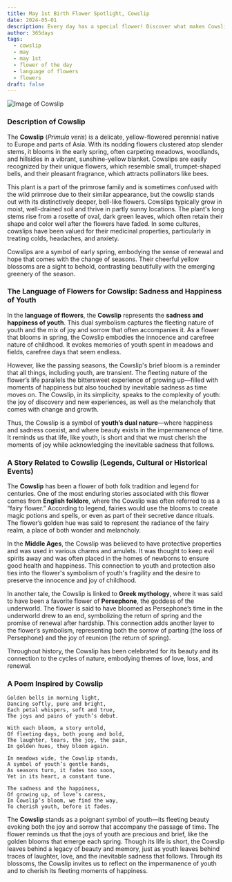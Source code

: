 ```yaml
---
title: May 1st Birth Flower Spotlight, Cowslip
date: 2024-05-01
description: Every day has a special flower! Discover what makes Cowslip unique as today’s birth flower and its symbolic meaning.
author: 365days
tags:
  - cowslip
  - may
  - may 1st
  - flower of the day
  - language of flowers
  - flowers
draft: false
---
```



![Image of Cowslip](https://cdn.pixabay.com/photo/2020/03/23/13/33/cowslip-4960878_1280.jpg#center)


### Description of Cowslip

The **Cowslip** (_Primula veris_) is a delicate, yellow-flowered perennial native to Europe and parts of Asia. With its nodding flowers clustered atop slender stems, it blooms in the early spring, often carpeting meadows, woodlands, and hillsides in a vibrant, sunshine-yellow blanket. Cowslips are easily recognized by their unique flowers, which resemble small, trumpet-shaped bells, and their pleasant fragrance, which attracts pollinators like bees.

This plant is a part of the primrose family and is sometimes confused with the wild primrose due to their similar appearance, but the cowslip stands out with its distinctively deeper, bell-like flowers. Cowslips typically grow in moist, well-drained soil and thrive in partly sunny locations. The plant's long stems rise from a rosette of oval, dark green leaves, which often retain their shape and color well after the flowers have faded. In some cultures, cowslips have been valued for their medicinal properties, particularly in treating colds, headaches, and anxiety.

Cowslips are a symbol of early spring, embodying the sense of renewal and hope that comes with the change of seasons. Their cheerful yellow blossoms are a sight to behold, contrasting beautifully with the emerging greenery of the season.

### The Language of Flowers for Cowslip: Sadness and Happiness of Youth

In the **language of flowers**, the **Cowslip** represents the **sadness and happiness of youth**. This dual symbolism captures the fleeting nature of youth and the mix of joy and sorrow that often accompanies it. As a flower that blooms in spring, the Cowslip embodies the innocence and carefree nature of childhood. It evokes memories of youth spent in meadows and fields, carefree days that seem endless.

However, like the passing seasons, the Cowslip's brief bloom is a reminder that all things, including youth, are transient. The fleeting nature of the flower’s life parallels the bittersweet experience of growing up—filled with moments of happiness but also touched by inevitable sadness as time moves on. The Cowslip, in its simplicity, speaks to the complexity of youth: the joy of discovery and new experiences, as well as the melancholy that comes with change and growth.

Thus, the Cowslip is a symbol of **youth’s dual nature**—where happiness and sadness coexist, and where beauty exists in the impermanence of time. It reminds us that life, like youth, is short and that we must cherish the moments of joy while acknowledging the inevitable sadness that follows.

### A Story Related to Cowslip (Legends, Cultural or Historical Events)

The **Cowslip** has been a flower of both folk tradition and legend for centuries. One of the most enduring stories associated with this flower comes from **English folklore**, where the Cowslip was often referred to as a “fairy flower.” According to legend, fairies would use the blooms to create magic potions and spells, or even as part of their secretive dance rituals. The flower’s golden hue was said to represent the radiance of the fairy realm, a place of both wonder and melancholy.

In the **Middle Ages**, the Cowslip was believed to have protective properties and was used in various charms and amulets. It was thought to keep evil spirits away and was often placed in the homes of newborns to ensure good health and happiness. This connection to youth and protection also ties into the flower's symbolism of youth's fragility and the desire to preserve the innocence and joy of childhood.

In another tale, the Cowslip is linked to **Greek mythology**, where it was said to have been a favorite flower of **Persephone**, the goddess of the underworld. The flower is said to have bloomed as Persephone’s time in the underworld drew to an end, symbolizing the return of spring and the promise of renewal after hardship. This connection adds another layer to the flower’s symbolism, representing both the sorrow of parting (the loss of Persephone) and the joy of reunion (the return of spring).

Throughout history, the Cowslip has been celebrated for its beauty and its connection to the cycles of nature, embodying themes of love, loss, and renewal.

### A Poem Inspired by Cowslip

```
Golden bells in morning light,  
Dancing softly, pure and bright,  
Each petal whispers, soft and true,  
The joys and pains of youth’s debut.  

With each bloom, a story untold,  
Of fleeting days, both young and bold,  
The laughter, tears, the joy, the pain,  
In golden hues, they bloom again.  

In meadows wide, the Cowslip stands,  
A symbol of youth’s gentle hands,  
As seasons turn, it fades too soon,  
Yet in its heart, a constant tune.  

The sadness and the happiness,  
Of growing up, of love’s caress,  
In Cowslip’s bloom, we find the way,  
To cherish youth, before it fades.  
```

The **Cowslip** stands as a poignant symbol of youth—its fleeting beauty evoking both the joy and sorrow that accompany the passage of time. The flower reminds us that the joys of youth are precious and brief, like the golden blooms that emerge each spring. Though its life is short, the Cowslip leaves behind a legacy of beauty and memory, just as youth leaves behind traces of laughter, love, and the inevitable sadness that follows. Through its blossoms, the Cowslip invites us to reflect on the impermanence of youth and to cherish its fleeting moments of happiness.
